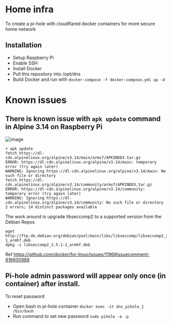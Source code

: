 # Home infra
To create a pi-hole with cloudflared docker containers for more secure home network

## Installation 

- Setup Raspberry Pi 
- Enable SSH
- Install Docker 
- Pull this repository into /opt/dns 
- Build Docker and run with `docker-compose -f docker-compose.yml up -d`  

# Known issues

## There is known issue with `apk update` command in Alpine 3.14 on Raspberry Pi
![image](https://user-images.githubusercontent.com/6348112/128638100-916723fc-1af9-4852-910f-76d2a78b4e50.png)

```
+ apk update
fetch https://dl-cdn.alpinelinux.org/alpine/v3.14/main/armv7/APKINDEX.tar.gz
ERROR: https://dl-cdn.alpinelinux.org/alpine/v3.14/main: temporary error (try again later)
WARNING: Ignoring https://dl-cdn.alpinelinux.org/alpine/v3.14/main: No such file or directory
fetch https://dl-cdn.alpinelinux.org/alpine/v3.14/community/armv7/APKINDEX.tar.gz
ERROR: https://dl-cdn.alpinelinux.org/alpine/v3.14/community: temporary error (try again later)
WARNING: Ignoring https://dl-cdn.alpinelinux.org/alpine/v3.14/community: No such file or directory
2 errors; 14 distinct packages available
```

The work around is upgrade libseccomp2 to a supported version from the Debian Repos 
```
wget http://ftp.de.debian.org/debian/pool/main/libs/libseccomp/libseccomp2_2.5.1-1_armhf.deb
dpkg -i libseccomp2_2.5.1-1_armhf.deb
```
Ref https://github.com/docker/for-linux/issues/1196#issuecomment-816600988

## Pi-hole admin password will appear only once (in container) after install. 
To reset password 
- Open bash in pi-hole container 
`docker exec -it dns_pihole_1 /bin/bash`
- Run command to set new password
`sudo pihole -a -p`
